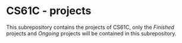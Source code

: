 # CS61C - projects

This subrepository contains the projects of CS61C, only the *Finished* projects and *Ongoing* projects will be contained in this subrepository.
